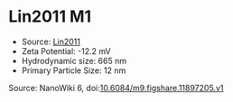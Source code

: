<a name="material" />

# Lin2011 M1
<script type="application/ld+json">
  {
    "@context": "https://schema.org/",
    "@type": "ChemicalSubstance",
    "@id": "https://egonw.github.io/nanowiki/nanowiki330.html#material",
    "http://purl.org/dc/terms/conformsTo":
      {
        "@type": "CreativeWork",
        "@id": "https://bioschemas.org/profiles/ChemicalSubstance/0.4-RELEASE/"
      },
    "identfier": "330",
    "name": "Lin2011 M1",
    "url": "https://egonw.github.io/nanowiki/nanowiki330.html#material",
    "sameAs": "http://127.0.0.1/mediawiki/index.php/Special:URIResolver/Lin2011_M1"
  }
</script>


* Source: [Lin2011](articleLin2011.md)
* Zeta Potential: -12.2 mV
* Hydrodynamic size: 665 nm
* Primary Particle Size: 12 nm


Source: NanoWiki 6, doi:[10.6084/m9.figshare.11897205.v1](https://doi.org/10.6084/m9.figshare.11897205.v1)
